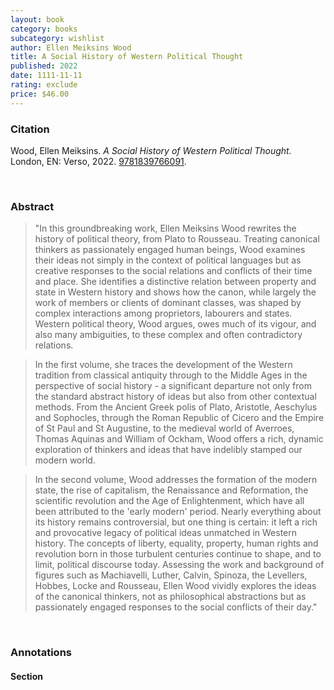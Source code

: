 ```yaml
---
layout: book
category: books
subcategory: wishlist
author: Ellen Meiksins Wood
title: A Social History of Western Political Thought
published: 2022
date: 1111-11-11
rating: exclude
price: $46.00
---
```


### Citation

Wood, Ellen Meiksins. *A Social History of Western Political Thought.* London, EN: Verso, 2022. [9781839766091](https://www.versobooks.com/en-ca/products/2820-a-social-history-of-western-political-thought).

<br>

### Abstract

> "In this groundbreaking work, Ellen Meiksins Wood rewrites the history of political theory, from Plato to Rousseau. Treating canonical thinkers as passionately engaged human beings, Wood examines their ideas not simply in the context of political languages but as creative responses to the social relations and conflicts of their time and place. She identifies a distinctive relation between property and state in Western history and shows how the canon, while largely the work of members or clients of dominant classes, was shaped by complex interactions among proprietors, labourers and states. Western political theory, Wood argues, owes much of its vigour, and also many ambiguities, to these complex and often contradictory relations.

> In the first volume, she traces the development of the Western tradition from classical antiquity through to the Middle Ages in the perspective of social history - a significant departure not only from the standard abstract history of ideas but also from other contextual methods. From the Ancient Greek polis of Plato, Aristotle, Aeschylus and Sophocles, through the Roman Republic of Cicero and the Empire of St Paul and St Augustine, to the medieval world of Averroes, Thomas Aquinas and William of Ockham, Wood offers a rich, dynamic exploration of thinkers and ideas that have indelibly stamped our modern world.

> In the second volume, Wood addresses the formation of the modern state, the rise of capitalism, the Renaissance and Reformation, the scientific revolution and the Age of Enlightenment, which have all been attributed to the 'early modern' period. Nearly everything about its history remains controversial, but one thing is certain: it left a rich and provocative legacy of political ideas unmatched in Western history. The concepts of liberty, equality, property, human rights and revolution born in those turbulent centuries continue to shape, and to limit, political discourse today. Assessing the work and background of figures such as Machiavelli, Luther, Calvin, Spinoza, the Levellers, Hobbes, Locke and Rousseau, Ellen Wood vividly explores the ideas of the canonical thinkers, not as philosophical abstractions but as passionately engaged responses to the social conflicts of their day."

<br>

### Annotations

#### Section

<br>
